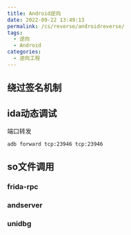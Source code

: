 ```yaml
---
title: Android逆向
date: 2022-09-22 13:49:13
permalink: /cs/reverse/androidreverse/
tags: 
  - 逆向
  - Android
categories: 
  - 逆向工程
---
```


## 绕过签名机制


## ida动态调试
端口转发
```
adb forward tcp:23946 tcp:23946
```

## so文件调用
### frida-rpc
### andserver
### unidbg